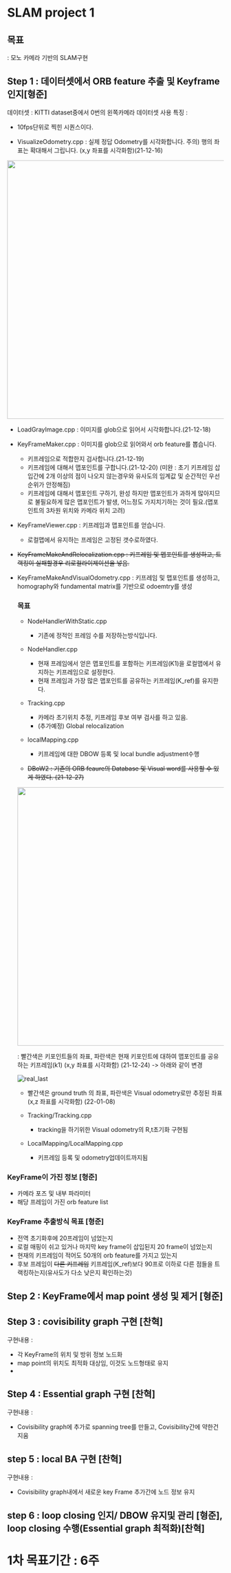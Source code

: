 # SLAM project 1

## 목표 
: 모노 카메라 기반의 SLAM구현 

## Step 1 :  데이터셋에서 ORB feature 추출 및 Keyframe 인지[형준]
데이터셋 : KITTI dataset중에서 0번의 왼쪽카메라 데이터셋 사용 
특징 : 
  - 10fps단위로 찍힌 시퀀스이다. 


- VisualizeOdometry.cpp : 실제 정답 Odometry를 시각화합니다. 주의) 행의 좌표는 확대해서 그립니다. (x,y 좌표를 시각화함)(21-12-16)

<img width ="600" src="https://user-images.githubusercontent.com/63538314/146316571-60f79765-8e3e-4506-af88-35fc96511184.gif">

- LoadGrayImage.cpp : 이미지를 glob으로 읽어서 시각화합니다.(21-12-18)

- KeyFrameMaker.cpp : 이미지를 glob으로 읽어와서 orb feature를 뽑습니다. 
	- 키프레임으로 적합한지 검사합니다.(21-12-19)
	- 키프레임에 대해서 맵포인트를 구합니다.(21-12-20) (미완 : 초기 키프레임 삽입간에 2개 이상의 점이 나오지 않는경우와 유사도의 임계값 및 순간적인 우선순위가 안정해짐)
  - 키프레임에 대해서 맵포인트 구하기, 완성 하지만 맵포인트가 과하게 많아지므로 불필요하게 많은 맵포인트가 발생, 어느정도 가지치기하는 것이 필요.(맵포인트의 3차원 위치와 카메라 위치 고려)
  
- KeyFrameViewer.cpp : 키프레임과 맵포인트를 얻습니다. 
  - 로컬맵에서 유지하는 프레임은 고정된 갯수로하였다.

- ~~KeyFrameMakeAndRelocalization.cpp : 키프레임 및 맵포인트를 생성하고, 트랙킹이 실패할경우 리로컬라이제이션을 넣음.~~

- KeyFrameMakeAndVisualOdometry.cpp : 키프레임 및 맵포인트를 생성하고, homography와 fundamental matrix를 기반으로 odoemtry를 생성

  ### 목표 
  - NodeHandlerWithStatic.cpp
    - 기존에 정적인 프레임 수를 저장하는방식입니다.
    
  - NodeHandler.cpp 
    - 현재 프레임에서 얻은 맵포인트를 포함하는 키프레임(K1)을 로컬맵에서 유지하는 키프레임으로 설정한다. 
    - 현재 프레임과 가장 많은 맵포인트를 공유하는 키프레임(K_ref)를 유지한다. 

  - Tracking.cpp 
    - 카메라 초기위치 추정, 키프레임 후보 여부 검사를 하고 있음.
    - (추가예정) Global relocalization

  - localMapping.cpp
    - 키프레임에 대한 DBOW 등록 및 local bundle adjustment수행

  - ~~DBoW2 : 기존의 ORB feaure의 Database 및 Visual word를 사용할 수 있게 하였다. (21-12-27)~~ 


    
  <img width ="600" src="https://user-images.githubusercontent.com/63538314/147348554-440c3006-0f46-4c82-a7d3-51ed69bc46b9.gif">
  
  : 빨간색은 키포인트들의 좌표, 파란색은 현재 키포인트에 대하여 맵포인트를 공유하는 키프레임(k1) (x,y 좌표를 시각화함) (21-12-24)
  -> 아래와 같이 변경 

  ![real_last](https://user-images.githubusercontent.com/63538314/148644845-8c6f8d6f-99ab-406a-876d-9db0faa7f7bf.gif)

  - 빨간색은 ground truth 의 좌표, 파란색은 Visual odometry로만 추정된 좌표 (x,z 좌표를 시각화함) (22-01-08)

  - Tracking/Tracking.cpp
    - tracking을 하기위한 Visual odometry의 R,t초기화 구현됨

  - LocalMapping/LocalMapping.cpp
    - 키프레임 등록 및 odometry업데이트까지됨
  
### KeyFrame이 가진 정보 [형준]
- 카메라 포즈 및 내부 파라미터
- 해당 프레임이 가진 orb feature list

### KeyFrame 추출방식 목표 [형준]
- 전역 초기화후에 20프레임이 넘었는지 
- 로컬 매핑이 쉬고 있거나 마지막 key frame이 삽입된지 20 frame이 넘었는지
- 현재의 키프레임이 적어도 50개의 orb feature를 가지고 있는지
- 후보 프레임이 ~~다른 키프레임~~ 키프레임(K_ref)보다 90프로 이하로 다른 점들을 트랙킹하는지(유사도가 다소 낮은지 확인하는것)

## Step 2 : KeyFrame에서 map point 생성 및 제거 [형준]

## Step 3 : covisibility graph 구현 [찬혁]
구현내용 : 
  - 각 KeyFrame의 위치 및 방위 정보 노드화
  - map point의 위치도 최적화 대상임, 이것도 노드형태로 유지 
  - 
## Step 4 : Essential graph 구현 [찬혁]
구현내용 : 
  - Covisibility graph에 추가로 spanning tree를 만들고, Covisibility간에 약한건 지움
## step 5 : local BA 구현 [찬혁]
구현내용 : 
  - Covisibility graph내에서 새로운 key Frame 추가간에 노드 정보 유지 

## step 6 : loop closing 인지/ DBOW 유지및 관리 [형준], loop closing 수행(Essential graph 최적화)[찬혁]

# 1차 목표기간 :  6주
